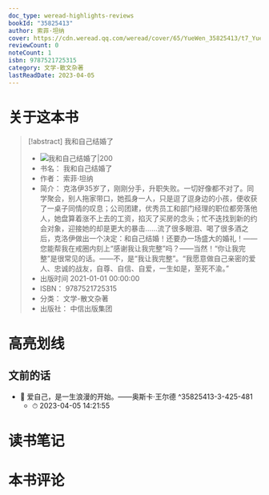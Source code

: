 ```yaml
---
doc_type: weread-highlights-reviews
bookId: "35825413"
author: 索菲·坦纳
cover: https://cdn.weread.qq.com/weread/cover/65/YueWen_35825413/t7_YueWen_35825413.jpg
reviewCount: 0
noteCount: 1
isbn: 9787521725315
category: 文学-散文杂著
lastReadDate: 2023-04-05
---
```

# 关于这本书
> [!abstract] 我和自己结婚了
> - ![ 我和自己结婚了|200](https://cdn.weread.qq.com/weread/cover/65/YueWen_35825413/t7_YueWen_35825413.jpg)
> - 书名： 我和自己结婚了
> - 作者： 索菲·坦纳
> - 简介： 克洛伊35岁了，刚刚分手，升职失败。一切好像都不对了。同学聚会，别人拖家带口，她孤身一人，只是逗了逗身边的小孩，便收获了一桌子同情的叹息；公司团建，优秀员工和部门经理的职位都旁落他人，她盘算着涨不上去的工资，掐灭了买房的念头；忙不迭找到新的约会对象，迎接她的却是更大的暴击……流了很多眼泪、喝了很多酒之后，克洛伊做出一个决定：和自己结婚！还要办一场盛大的婚礼！——您能帮我在戒圈内刻上“感谢我让我完整”吗？——当然！“你让我完整”是很常见的话。——不，是“我让我完整”。“我愿意做自己亲密的爱人、忠诚的战友，自尊、自信、自爱，一生如是，至死不渝。”
> - 出版时间 2021-01-01 00:00:00
> - ISBN： 9787521725315
> - 分类： 文学-散文杂著
> - 出版社： 中信出版集团

# 高亮划线

## 文前的话


- 📌 爱自己，是一生浪漫的开始。——奥斯卡·王尔德 ^35825413-3-425-481
    - ⏱ 2023-04-05 14:21:55 
# 读书笔记

# 本书评论
